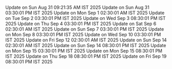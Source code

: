 Update on Sun Aug 31 09:21:35 AM IST 2025
Update on Sun Aug 31 03:30:01 PM IST 2025
Update on Mon Sep  1 02:30:01 AM IST 2025
Update on Tue Sep  2 03:30:01 PM IST 2025
Update on Wed Sep  3 08:30:01 PM IST 2025
Update on Thu Sep  4 03:30:01 PM IST 2025
Update on Sat Sep  6 02:30:01 AM IST 2025
Update on Sun Sep  7 03:30:01 PM IST 2025
Update on Mon Sep  8 03:30:01 PM IST 2025
Update on Wed Sep 10 03:30:01 PM IST 2025
Update on Fri Sep 12 02:30:01 AM IST 2025
Update on Sun Sep 14 02:30:01 AM IST 2025
Update on Sun Sep 14 08:30:01 PM IST 2025
Update on Mon Sep 15 03:30:01 PM IST 2025
Update on Mon Sep 15 08:30:01 PM IST 2025
Update on Thu Sep 18 08:30:01 PM IST 2025
Update on Fri Sep 19 08:30:01 PM IST 2025

